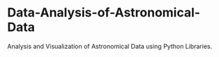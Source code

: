 # Data-Analysis-of-Astronomical-Data
Analysis and Visualization of Astronomical Data using Python Libraries. 
